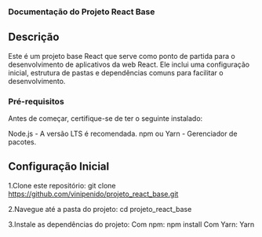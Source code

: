 ### Documentação do Projeto React Base
## Descrição
Este é um projeto base React que serve como ponto de partida para o desenvolvimento de aplicativos da web React. Ele inclui uma configuração inicial, estrutura de pastas e dependências comuns para facilitar o desenvolvimento.

### Pré-requisitos
Antes de começar, certifique-se de ter o seguinte instalado:

Node.js - A versão LTS é recomendada.
npm ou Yarn - Gerenciador de pacotes.

## Configuração Inicial
1.Clone este repositório:
git clone https://github.com/vinipenido/projeto_react_base.git

2.Navegue até a pasta do projeto:
cd projeto_react_base

3.Instale as dependências do projeto:
Com npm:
npm install
Com Yarn:
Yarn

